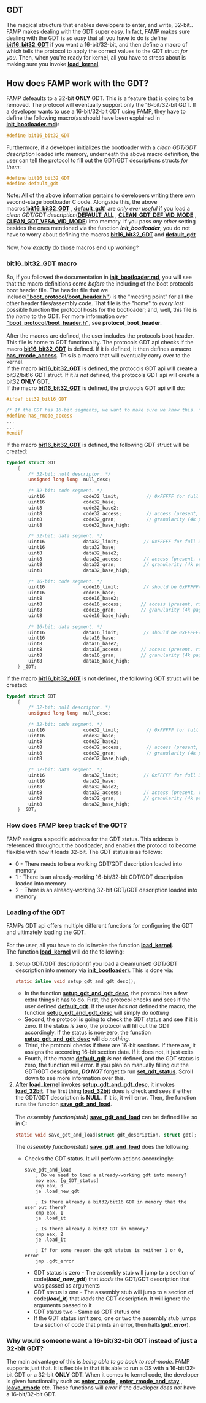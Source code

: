 ## GDT
<p>The magical structure that enables developers to enter, and write, 32-bit.. FAMP makes dealing with the GDT super easy. In fact, FAMP makes sure dealing with the GDT is <i>so easy</i> that all you have to do is define <b><u>bit16_bit32_GDT</u></b> if you want a 16-bit/32-bit, and then define a macro of which tells the protocol to apply the correct values to the GDT struct <i>for you</i>. Then, when you're ready for kernel, all you have to stress about is making sure you invoke <b><u>load_kernel</u></b>.</p>

## How does FAMP work with the GDT?
<p>FAMP defeaults to a 32-bit <b>ONLY</b> GDT. This is a feature that is going to be removed. The protocol will eventually support only the 16-bit/32-bit GDT. If a developer wants to use a 16-bit/32-bit GDT using FAMP, they have to define the following macro(as should have been explained in <b><u><a href="https://github.com/MocaCDev/boot_protocol/blob/main/docs/init_bootloader.md">init_bootloader.md</a></u></b>):</p>

```c
#define bit16_bit32_GDT
```

<p>Furthermore, if a developer initializes the bootloader with a <i>clean GDT/GDT description</i> loaded into memory, underneath the above macro definition, the user can tell the protocol to fill out the GDT/GDT descriptions structs <i>for them</i>:</p>

```c
#define bit16_bit32_GDT
#define default_gdt
```

<p>Note: All of the above information pertains to developers writing there own second-stage bootloader C code. Alongside this, the above macros(<b><u>bit16_bit32_GDT</u></b> , <b><u>default_gdt</u></b>) are <i>only ever useful</i> if you load a <i>clean GDT/GDT description</i>(<b><u>DEFAULT_ALL</u></b> , <b><u>CLEAN_GDT_DEF_VID_MODE</u></b> , <b><u>CLEAN_GDT_VESA_VID_MODE</u></b>) into memory. If you pass <i>any other</i> setting besides the ones mentioned via the function <b><i>init_bootloader</i></b>, you do not have to worry about defining the macros <b><u>bit16_bit32_GDT</u></b> and <b><u>default_gdt</u></b></br></br>Now, <i>how exactly</i> do those macros end up working?</p>

<h3>bit16_bit32_GDT macro</h3>
<p>So, if you followed the documentation in <b><a href="https://github.com/MocaCDev/boot_protocol/blob/main/docs/init_bootloader.md">init_bootloader.md</a></b>, you will see that the macro definitions come <i>before</i> the including of the boot protocols boot header file. The header file that we include(<b><u>"boot_protocol/boot_header.h"</u></b>) is the "meeting point" for all the other header files/assembly code. That file is the "home" to <i>every last</i> possible function the protocol hosts for the bootloader; and, well, this file is <i>the home</i> to the GDT. For more information over <b><u>"boot_protocol/boot_header.h"</u></b>, see <b><a>protocol_boot_header</a></b>.</br></br>After the macros are defined, the user includes the protocols boot header. This file is home to GDT functionality. The protocols GDT api checks if the macro <b><u>bit16_bit32_GDT</u></b> is defined. If it is defined, it then defines a macro <b><u>has_rmode_access</u></b>. This is a macro that will eventually carry over to the kernel.</br>If the macro <b><u>bit16_bit32_GDT</u></b> is defined, the protocols GDT api will create a bit32/bit16 GDT struct. If it <i>is not</i> defined, the protocols GDT api will create a bit32 <b>ONLY</b> GDT.</br> If the macro <b><u>bit16_bit32_GDT</u></b> is defined, the protocols GDT api will do:</p>

```c
#ifdef bit32_bit16_GDT

/* If the GDT has 16-bit segments, we want to make sure we know this. */
#define has_rmode_access
...
...
#endif
```

<p>If the macro <b><u>bit16_bit32_GDT</u></b> is defined, the following GDT struct will be created:</p>

```c
typedef struct GDT
    {
        /* 32-bit: null descriptor. */
        unsigned long long  null_desc;

        /* 32-bit: code segment. */
        uint16              code32_limit;          // 0xFFFFF for full 32-bit range
        uint16              code32_base;
        uint8               code32_base2;
        uint8               code32_access;         // access (present, ring 0, code segment, executable, direction 0, readable)
        uint8               code32_gran;           // granularity (4k pages, 32-bit pmode) + limit (bits 16-19)
        uint8               code32_base_high;

        /* 32-bit: data segment. */
        uint16              data32_limit;         // 0xFFFFF for full 32-bit range
        uint16              data32_base;
        uint8               data32_base2;
        uint8               data32_access;        // access (present, ring 0, code segment, executable, direction 0, readable)
        uint8               data32_gran;          // granularity (4k pages, 32-bit pmode) + limit (bits 16-19)
        uint8               data32_base_high;

        /* 16-bit: code segment. */
        uint16              code16_limit;         // should be 0xFFFFF(same as 32-bit code/data segments)
        uint16              code16_base;
        uint8               code16_base2;
        uint8               code16_access;       // access (present, ring 0, code segment, executable, direction 0, readable)
        uint8               code16_gran;         // granularity (4k pages, 32-bit pmode) + limit (bits 16-19)
        uint8               code16_base_high;

        /* 16-bit: data segment. */
        uint16              data16_limit;         // should be 0xFFFFF(same as 32-bit code/data segments)
        uint16              data16_base;
        uint8               data16_base2;
        uint8               data16_access;       // access (present, ring 0, code segment, executable, direction 0, readable)
        uint8               data16_gran;         // granularity (4k pages, 32-bit pmode) + limit (bits 16-19)
        uint8               data16_base_high;
    } _GDT;
```

<p>If the macro <b><u>bit16_bit32_GDT</u></b> is not defined, the following GDT struct will be created:</p>

```c
typedef struct GDT
    {
        /* 32-bit: null descriptor. */
        unsigned long long  null_desc;

        /* 32-bit: code segment. */
        uint16              code32_limit;          // 0xFFFFF for full 32-bit range
        uint16              code32_base;
        uint8               code32_base2;
        uint8               code32_access;         // access (present, ring 0, code segment, executable, direction 0, readable)
        uint8               code32_gran;           // granularity (4k pages, 32-bit pmode) + limit (bits 16-19)
        uint8               code32_base_high;

        /* 32-bit: data segment. */
        uint16              data32_limit;         // 0xFFFFF for full 32-bit range
        uint16              data32_base;
        uint8               data32_base2;
        uint8               data32_access;        // access (present, ring 0, code segment, executable, direction 0, readable)
        uint8               data32_gran;          // granularity (4k pages, 32-bit pmode) + limit (bits 16-19)
        uint8               data32_base_high;
    } _GDT;
```

<h3>How does FAMP keep track of the GDT?</h3>
<p>FAMP assigns a specific address for the GDT status. This address is referenced throughout the bootloader, and enables the protocol to become flexible with how it loads 32-bit. The GDT status is as follows:</p>

<ul>
    <li>0 - There needs to be a working GDT/GDT description loaded into memory</li>
    <li>1 - There is an already-working 16-bit/32-bit GDT/GDT description loaded into memory</li>
    <li>2 - There is an already-working 32-bit GDT/GDT description loaded into memory</li>
</ul>

<h3>Loading of the GDT</h3>
<p>FAMPs GDT api offers multiple different functions for configuring the GDT and ultimately loading the GDT.</br></br>For the user, all you have to do is invoke the function <b><u>load_kernel</u></b>.</br> The function <b><u>load_kernel</u></b> will do the following:</p>
<ol>
    <li>Setup GDT/GDT description(if you load a clean(unset) GDT/GDT description into memory via <b><u>init_bootloader</u></b>). This is done via:</li>
    
```c
static inline void setup_gdt_and_gdt_desc();
```
    
<ul>
    <li>In the function <b><u>setup_gdt_and_gdt_desc</u></b>, the protocol has a few extra things it has to do. First, the protocol checks and sees if the user defined <b><u>default_gdt</u></b>. If the user <i>has not</i> defined the macro, the function <b><u>setup_gdt_and_gdt_desc</u></b> will simply do <i>nothing</i></li>
    <li>Second, the protocol is going to check the GDT status and see if it is zero. If the status <i>is</i> zero, the protocol will fill out the GDT accordingly. If the status is non-zero, the function <b><u>setup_gdt_and_gdt_desc</u></b> will do <i>nothing</i>.</li>
    <li>Third, the protocol checks if there are 16-bit sections. If there are, it assigns the according 16-bit section data. If it does not, it just exits</li>
    <li>Fourth, if the macro <b><u>default_gdt</u></b> <i>is not</i> defined, and the GDT status is zero, the function will error. If you plan on manually filling out the GDT/GDT description, <b><i>DO NOT</i></b> forget to run <b><u>set_gdt_status</u></b>. Scroll down to see more information over this.</li>
</ul>

<li>After <b><u>load_kernel</u></b> invokes <b><u>setup_gdt_and_gdt_desc</u></b>, it invokes <b><u>load_32bit</u></b>. The first thing <b><u>load_32bit</u></b> does is check and sees if either the GDT/GDT description is <b>NULL</b>. If it is, it will error. Then, the function runs the function <b><u>save_gdt_and_load</u></b>.</br></br>The <i>assembly function(stub)</i> <b><u>save_gdt_and_load</u></b> can be defined like so in C:</li>

```c
static void save_gdt_and_load(struct gdt_description, struct gdt);
```

The <i>assembly function(stub)</i> <b><u>save_gdt_and_load</u></b> does the following:</li>

<ul>
    <li>Checks the GDT status. It will perform actions accordingly:</li>
    
```x86asm
save_gdt_and_load
    ; Do we need to load a already-working gdt into memory?
    mov eax, [g_GDT_status]
    cmp eax, 0
    je .load_new_gdt
    
    ; Is there already a bit32/bit16 GDT in memory that the user put there?
    cmp eax, 1
    je .load_it
    
    ; Is there already a bit32 GDT in memory?
    cmp eax, 2
    je .load_it
    
    ; If for some reason the gdt status is neither 1 or 0, error
    jmp .gdt_error
```

<ul>
    <li>GDT status is zero - The assembly stub will jump to a section of code(<b><i>load_new_gdt</i></b>) that <i>loads</i> the GDT/GDT description that was passed as arguments</li>
    <li>GDT status is one - The assembly stub will jump to a section of code(<b><i>load_it</i></b>) that <i>loads</i> the GDT description. It will ignore the arguments passed to it</li>
    <li>GDT status two - Same as GDT status one</li>
    <li>If the GDT status isn't zero, one or two the assembly stub jumps to a section of code that prints an error, then halts(<b><i>gdt_error</i></b>).</li>
</ul>
</ul>
</ol>

<h3>Why would someone want a 16-bit/32-bit GDT instead of just a 32-bit GDT?</h3>
<p>The main advantage of this is <i>being able to go back to real-mode</i>. FAMP supports just that. It is flexible in that it is able to run a OS with a 16-bit/32-bit GDT or a 32-bit <b>ONLY</b> GDT. When it comes to kernel code, the developer is given functionality such as <b><u>enter_rmode</u></b> , <b><u>enter_rmode_and_stay</u></b> , <b><u>leave_rmode</u></b> etc. These functions will <i>error</i> if the developer <i>does not</i> have a 16-bit/32-bit GDT.</p>
